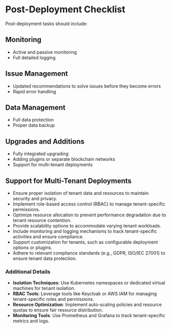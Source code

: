 # Post-Deployment Checklist

Post-deployment tasks should include:

## Monitoring
- Active and passive monitoring
- Full detailed logging

## Issue Management
- Updated recommendations to solve issues before they become errors
- Rapid error handling

## Data Management
- Full data protection
- Proper data backup

## Upgrades and Additions
- Fully integrated upgrading
- Adding plugins or separate blockchain networks
- Support for multi-tenant deployments

## Support for Multi-Tenant Deployments
- Ensure proper isolation of tenant data and resources to maintain security and privacy.
- Implement role-based access control (RBAC) to manage tenant-specific permissions.
- Optimize resource allocation to prevent performance degradation due to tenant resource contention.
- Provide scalability options to accommodate varying tenant workloads.
- Include monitoring and logging mechanisms to track tenant-specific activities and ensure compliance.
- Support customization for tenants, such as configurable deployment options or plugins.
- Adhere to relevant compliance standards (e.g., GDPR, ISO/IEC 27001) to ensure tenant data protection.

### Additional Details
- **Isolation Techniques**: Use Kubernetes namespaces or dedicated virtual machines for tenant isolation.
- **RBAC Tools**: Leverage tools like Keycloak or AWS IAM for managing tenant-specific roles and permissions.
- **Resource Optimization**: Implement auto-scaling policies and resource quotas to ensure fair resource distribution.
- **Monitoring Tools**: Use Prometheus and Grafana to track tenant-specific metrics and logs.